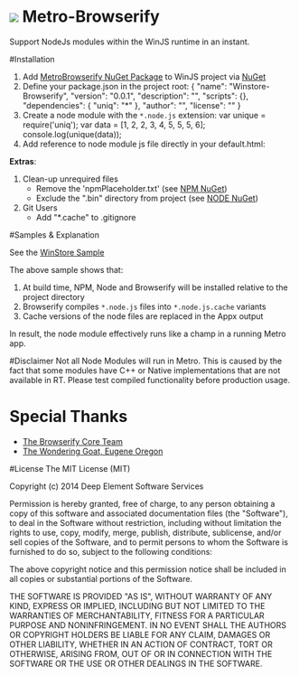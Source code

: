 ![](http://www.deepelement.com/img/logos/de/de_logo.ico) Metro-Browserify 
================ 
Support NodeJs modules within the WinJS runtime in an instant. 

#Installation
1. Add [MetroBrowserify NuGet Package](https://www.nuget.org/packages/MetroBrowserify/) to WinJS project via [NuGet](https://www.nuget.org/)
2. Define your package.json in the project root:
		{
		  "name": "Winstore-Browserify",
		  "version": "0.0.1",
		  "description": "",
		  "scripts": {},
		  "dependencies": {
			"uniq": "*"
		  },
		  "author": "",
		  "license": ""
		}
3. Create a node module with the `*.node.js` extension:
		var unique = require('uniq');
		var data = [1, 2, 2, 3, 4, 5, 5, 5, 6];
		console.log(unique(data));
4. Add reference to node module js file directly in your default.html:
		<script src="/js/entry.node.js"></script>

__Extras__:
1. Clean-up unrequired files
	- Remove the 'npmPlaceholder.txt' (see [NPM NuGet](https://github.com/giggio/npm-nuget))
	- Exclude the ".bin" directory from project (see [NODE NuGet](https://www.nuget.org/packages/Node.js/))
2. Git Users
	- Add "*.cache" to .gitignore

#Samples & Explanation

See the [WinStore Sample](https://github.com/DeepElement/metro-browserify/tree/master/samples/standard)

The above sample shows that:
1. At build time, NPM, Node and Browserify will be installed relative to the project directory
2. Browserify compiles `*.node.js` files into `*.node.js.cache` variants
3. Cache versions of the node files are replaced in the Appx output

In result, the node module effectively runs like a champ in a running Metro app.


#Disclaimer
Not all Node Modules will run in Metro.
This is caused by the fact that some modules have C++ or Native implementations that are not available in RT.
Please test compiled functionality before production usage.

# Special Thanks
- [The Browserify Core Team](http://browserify.org/ "Browserify Project")
- [The Wondering Goat, Eugene Oregon](http://wanderinggoat.com/)

#License
The MIT License (MIT)

Copyright (c) 2014 Deep Element Software Services

Permission is hereby granted, free of charge, to any person obtaining a copy
of this software and associated documentation files (the "Software"), to deal
in the Software without restriction, including without limitation the rights
to use, copy, modify, merge, publish, distribute, sublicense, and/or sell
copies of the Software, and to permit persons to whom the Software is
furnished to do so, subject to the following conditions:

The above copyright notice and this permission notice shall be included in all
copies or substantial portions of the Software.

THE SOFTWARE IS PROVIDED "AS IS", WITHOUT WARRANTY OF ANY KIND, EXPRESS OR
IMPLIED, INCLUDING BUT NOT LIMITED TO THE WARRANTIES OF MERCHANTABILITY,
FITNESS FOR A PARTICULAR PURPOSE AND NONINFRINGEMENT. IN NO EVENT SHALL THE
AUTHORS OR COPYRIGHT HOLDERS BE LIABLE FOR ANY CLAIM, DAMAGES OR OTHER
LIABILITY, WHETHER IN AN ACTION OF CONTRACT, TORT OR OTHERWISE, ARISING FROM,
OUT OF OR IN CONNECTION WITH THE SOFTWARE OR THE USE OR OTHER DEALINGS IN THE
SOFTWARE.
